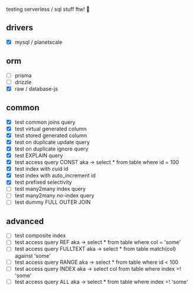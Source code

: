 testing serverless / sql stuff ftw! 🌌

## drivers

- [x] mysql / planetscale

## orm

- [ ] prisma
- [ ] drizzle
- [x] raw / database-js

## common

- [x] test common joins query
- [x] test virtual generated column
- [x] test stored generated column
- [x] test on duplicate update query
- [x] test on duplicate ignore query
- [x] test EXPLAIN query
- [x] test access query CONST aka -> select * from table where id = 100
- [x] test index with cuid id
- [x] test index with auto_increment id
- [x] test prefixed selectivity
- [ ] test many2many index query
- [ ] test many2many no-index query
- [ ] test dummy FULL OUTER JOIN

## advanced

- [ ] test composite index
- [ ] test access query REF aka -> select * from table where col = 'some'
- [ ] test access query FULLTEXT aka -> select * from table match(col) against
      'some'
- [ ] test access query RANGE aka -> select * from table where id < 100
- [ ] test access query INDEX aka -> select col from table where index =! 'some'
- [ ] test access query ALL aka -> select * from table where index =! 'some'
